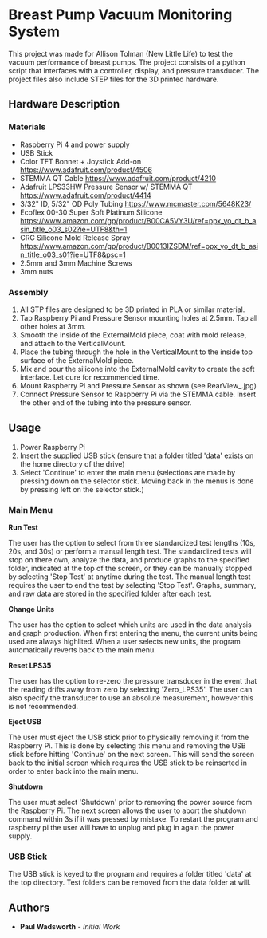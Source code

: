 # Breast Pump Vacuum Monitoring System

This project was made for Allison Tolman (New Little Life) to test the vacuum performance of breast pumps. The project consists of a python script that interfaces with a controller, display, and pressure transducer. The project files also include STEP files for the 3D printed hardware.

## Hardware Description

### Materials
- Raspberry Pi 4 and power supply
- USB Stick
- Color TFT Bonnet + Joystick Add-on https://www.adafruit.com/product/4506
- STEMMA QT Cable https://www.adafruit.com/product/4210
- Adafruit LPS33HW Pressure Sensor w/ STEMMA QT https://www.adafruit.com/product/4414
- 3/32" ID, 5/32" OD Poly Tubing https://www.mcmaster.com/5648K23/
- Ecoflex 00-30 Super Soft Platinum Silicone https://www.amazon.com/gp/product/B00CA5VY3U/ref=ppx_yo_dt_b_asin_title_o03_s02?ie=UTF8&th=1
- CRC Silicone Mold Release Spray https://www.amazon.com/gp/product/B0013IZSDM/ref=ppx_yo_dt_b_asin_title_o03_s01?ie=UTF8&psc=1
- 2.5mm and 3mm Machine Screws
- 3mm nuts

### Assembly
1) All STP files are designed to be 3D printed in PLA or similar material.
2) Tap Raspberry Pi and Pressure Sensor mounting holes at 2.5mm. Tap all other holes at 3mm.
3) Smooth the inside of the ExternalMold piece, coat with mold release, and attach to the VerticalMount.
4) Place the tubing through the hole in the VerticalMount to the inside top surface of the ExternalMold piece.
5) Mix and pour the silicone into the ExternalMold cavity to create the soft interface. Let cure for recommended time.
6) Mount Raspberry Pi and Pressure Sensor as shown (see RearView_.jpg)
7) Connect Pressure Sensor to Raspberry Pi via the STEMMA cable. Insert the other end of the tubing into the pressure sensor.

## Usage

1) Power Raspberry Pi  
2) Insert the supplied USB stick (ensure that a folder titled 'data' exists on the home directory of the drive)  
3) Select 'Continue' to enter the main menu (selections are made by pressing down on the selector stick. Moving back in the menus is done by pressing left on the selector stick.)

### Main Menu

**Run Test**

The user has the option to select from three standardized test lengths (10s, 20s, and 30s) or perform a manual length test. The standardized tests will stop on there own, analyze the data, and produce graphs to the specified folder, indicated at the top of the screen, or they can be manually stopped by selecting 'Stop Test' at anytime during the test. The manual length test requires the user to end the test by selecting 'Stop Test'. Graphs, summary, and raw data are stored in the specified folder after each test.

**Change Units**

The user has the option to select which units are used in the data analysis and graph production. When first entering the menu, the current units being used are always highlited. When a user selects new units, the program automatically reverts back to the main menu.  

**Reset LPS35**

The user has the option to re-zero the pressure transducer in the event that the reading drifts away from zero by selecting 'Zero_LPS35'. The user can also specify the transducer to use an absolute measurement, however this is not recommended.  

**Eject USB**

The user must eject the USB stick prior to physically removing it from the Raspberry Pi. This is done by selecting this menu and removing the USB stick before hitting 'Continue' on the next screen. This will send the screen back to the initial screen which requires the USB stick to be reinserted in order to enter back into the main menu.  

**Shutdown**

The user must select 'Shutdown' prior to removing the power source from the Raspberry Pi. The next screen allows the user to abort the shutdown command within 3s if it was pressed by mistake. To restart the program and raspberry pi the user will have to unplug and plug in again the power supply.  

### USB Stick

The USB stick is keyed to the program and requires a folder titled 'data' at the top directory. Test folders can be removed from the data folder at will.

## Authors

* **Paul Wadsworth** - *Initial Work*
